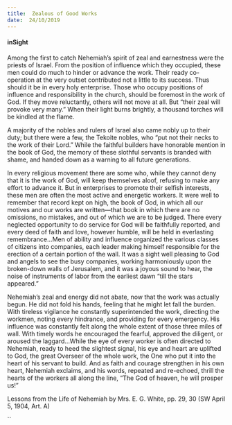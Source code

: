 ```yaml
---
title:  Zealous of Good Works
date:  24/10/2019
---
```


#### inSight

Among the first to catch Nehemiah’s spirit of zeal and earnestness were the priests of Israel. From the position of influence which they occupied, these men could do much to hinder or advance the work. Their ready co-operation at the very outset contributed not a little to its success. Thus should it be in every holy enterprise. Those who occupy positions of influence and responsibility in the church, should be foremost in the work of God. If they move reluctantly, others will not move at all. But “their zeal will provoke very many.” When their light burns brightly, a thousand torches will be kindled at the flame.

A majority of the nobles and rulers of Israel also came nobly up to their duty; but there were a few, the Tekoite nobles, who “put not their necks to the work of their Lord.” While the faithful builders have honorable mention in the book of God, the memory of these slothful servants is branded with shame, and handed down as a warning to all future generations.

In every religious movement there are some who, while they cannot deny that it is the work of God, will keep themselves aloof, refusing to make any effort to advance it. But in enterprises to promote their selfish interests, these men are often the most active and energetic workers. It were well to remember that record kept on high, the book of God, in which all our motives and our works are written—that book in which there are no omissions, no mistakes, and out of which we are to be judged. There every neglected opportunity to do service for God will be faithfully reported, and every deed of faith and love, however humble, will be held in everlasting remembrance…Men of ability and influence organized the various classes of citizens into companies, each leader making himself responsible for the erection of a certain portion of the wall. It was a sight well pleasing to God and angels to see the busy companies, working harmoniously upon the broken-down walls of Jerusalem, and it was a joyous sound to hear, the noise of instruments of labor from the earliest dawn “till the stars appeared.”

Nehemiah’s zeal and energy did not abate, now that the work was actually begun. He did not fold his hands, feeling that he might let fall the burden. With tireless vigilance he constantly superintended the work, directing the workmen, noting every hindrance, and providing for every emergency. His influence was constantly felt along the whole extent of those three miles of wall. With timely words he encouraged the fearful, approved the diligent, or aroused the laggard…While the eye of every worker is often directed to Nehemiah, ready to heed the slightest signal, his eye and heart are uplifted to God, the great Overseer of the whole work, the One who put it into the heart of his servant to build. And as faith and courage strengthen in his own heart, Nehemiah exclaims, and his words, repeated and re-echoed, thrill the hearts of the workers all along the line, “The God of heaven, he will prosper us!”

Lessons from the Life of Nehemiah by Mrs. E. G. White, pp. 29, 30 (SW April 5, 1904, Art. A)

``